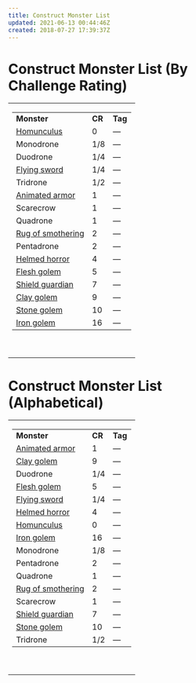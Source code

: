 ```yaml
---
title: Construct Monster List
updated: 2021-06-13 00:44:46Z
created: 2018-07-27 17:39:37Z
---
```


# **Construct Monster List (By Challenge Rating)**

<table><tbody><tr class="odd"><td><table><tbody><tr class="odd"><td><strong>Monster</strong></td><td><strong>CR</strong></td><td><strong>Tag</strong></td></tr><tr class="even"><td><a href="onenote:E-M.one#Homunculus&amp;section-id={63DAD164-E485-4FE2-939F-9A5E2BCFD6F1}&amp;page-id={945BB513-57B8-4324-AD25-CD3F455F9676}&amp;end&amp;base-path=https://d.docs.live.net/8ef41446453a2105/Documents/Adventure Academy/SRD Reference/Monster Manual">Homunculus</a></td><td>0</td><td>—</td></tr><tr class="odd"><td>Monodrone</td><td>1/8</td><td>—</td></tr><tr class="even"><td>Duodrone</td><td>1/4</td><td>—</td></tr><tr class="odd"><td><a href="onenote:A-D.one#Flying Sword&amp;section-id={F472D24E-A997-4793-BF1A-3183E4CB6DF7}&amp;page-id={CB3FA55C-B1A4-40CB-AF65-5AA91A9953DC}&amp;end&amp;base-path=https://d.docs.live.net/8ef41446453a2105/Documents/Adventure Academy/SRD Reference/Monster Manual">Flying sword</a></td><td>1/4</td><td>—</td></tr><tr class="even"><td>Tridrone</td><td>1/2</td><td>—</td></tr><tr class="odd"><td><a href="onenote:A-D.one#Animated Armor&amp;section-id={F472D24E-A997-4793-BF1A-3183E4CB6DF7}&amp;page-id={EFF45AD0-8751-450F-9203-0E787F6ACE23}&amp;end&amp;base-path=https://d.docs.live.net/8ef41446453a2105/Documents/Adventure Academy/SRD Reference/Monster Manual">Animated armor</a></td><td>1</td><td>—</td></tr><tr class="even"><td>Scarecrow</td><td>1</td><td>—</td></tr><tr class="odd"><td>Quadrone</td><td>1</td><td>—</td></tr><tr class="even"><td><a href="onenote:A-D.one#Rug of Smothering&amp;section-id={F472D24E-A997-4793-BF1A-3183E4CB6DF7}&amp;page-id={4A489927-3DA1-4D81-83A1-BE9A13E0B527}&amp;end&amp;base-path=https://d.docs.live.net/8ef41446453a2105/Documents/Adventure Academy/SRD Reference/Monster Manual">Rug of smothering</a></td><td>2</td><td>—</td></tr><tr class="odd"><td>Pentadrone</td><td>2</td><td>—</td></tr><tr class="even"><td><a href="onenote:E-M.one#Helmed Horror&amp;section-id={63DAD164-E485-4FE2-939F-9A5E2BCFD6F1}&amp;page-id={A4E9F4E7-6CDF-4F24-B107-04E6FFC09A76}&amp;end&amp;base-path=https://d.docs.live.net/8ef41446453a2105/Documents/Adventure Academy/SRD Reference/Monster Manual">Helmed horror</a></td><td>4</td><td>—</td></tr><tr class="odd"><td><a href="onenote:E-M.one#Flesh Golem&amp;section-id={63DAD164-E485-4FE2-939F-9A5E2BCFD6F1}&amp;page-id={D9530576-E30B-4540-9C0E-6DEDBCAC3C89}&amp;end&amp;base-path=https://d.docs.live.net/8ef41446453a2105/Documents/Adventure Academy/SRD Reference/Monster Manual">Flesh golem</a></td><td>5</td><td>—</td></tr><tr class="even"><td><a href="onenote:N-Z.one#Shield Guardian&amp;section-id={4708E634-CDC9-45E3-91B3-22EC67217BDC}&amp;page-id={67C1A73B-C9E0-4699-8A53-D48E9B507BA5}&amp;end&amp;base-path=https://d.docs.live.net/8ef41446453a2105/Documents/Adventure Academy/SRD Reference/Monster Manual">Shield guardian</a></td><td>7</td><td>—</td></tr><tr class="odd"><td><a href="onenote:E-M.one#Clay Golem&amp;section-id={63DAD164-E485-4FE2-939F-9A5E2BCFD6F1}&amp;page-id={7E7AA1E5-3B19-4933-86E4-02724A90A11F}&amp;end&amp;base-path=https://d.docs.live.net/8ef41446453a2105/Documents/Adventure Academy/SRD Reference/Monster Manual">Clay golem</a></td><td>9</td><td>—</td></tr><tr class="even"><td><a href="onenote:E-M.one#Stone Golem&amp;section-id={63DAD164-E485-4FE2-939F-9A5E2BCFD6F1}&amp;page-id={7A2674B1-6349-450C-BED2-7672518E5A36}&amp;end&amp;base-path=https://d.docs.live.net/8ef41446453a2105/Documents/Adventure Academy/SRD Reference/Monster Manual">Stone golem</a></td><td>10</td><td>—</td></tr><tr class="odd"><td><a href="onenote:E-M.one#Iron Golem&amp;section-id={63DAD164-E485-4FE2-939F-9A5E2BCFD6F1}&amp;page-id={75F13359-FAC4-43E0-9A8F-03B2736C1446}&amp;end&amp;base-path=https://d.docs.live.net/8ef41446453a2105/Documents/Adventure Academy/SRD Reference/Monster Manual">Iron golem</a></td><td>16</td><td>—</td></tr></tbody></table><p> </p></td></tr></tbody></table>

# **Construct Monster List (Alphabetical)**

<table><tbody><tr class="odd"><td><table><tbody><tr class="odd"><td><strong>Monster</strong></td><td><strong>CR</strong></td><td><strong>Tag</strong></td></tr><tr class="even"><td><a href="onenote:A-D.one#Animated Armor&amp;section-id={F472D24E-A997-4793-BF1A-3183E4CB6DF7}&amp;page-id={EFF45AD0-8751-450F-9203-0E787F6ACE23}&amp;end&amp;base-path=https://d.docs.live.net/8ef41446453a2105/Documents/Adventure Academy/SRD Reference/Monster Manual">Animated armor</a></td><td>1</td><td>—</td></tr><tr class="odd"><td><a href="onenote:E-M.one#Clay Golem&amp;section-id={63DAD164-E485-4FE2-939F-9A5E2BCFD6F1}&amp;page-id={7E7AA1E5-3B19-4933-86E4-02724A90A11F}&amp;end&amp;base-path=https://d.docs.live.net/8ef41446453a2105/Documents/Adventure Academy/SRD Reference/Monster Manual">Clay golem</a></td><td>9</td><td>—</td></tr><tr class="even"><td>Duodrone</td><td>1/4</td><td>—</td></tr><tr class="odd"><td><a href="onenote:E-M.one#Flesh Golem&amp;section-id={63DAD164-E485-4FE2-939F-9A5E2BCFD6F1}&amp;page-id={D9530576-E30B-4540-9C0E-6DEDBCAC3C89}&amp;end&amp;base-path=https://d.docs.live.net/8ef41446453a2105/Documents/Adventure Academy/SRD Reference/Monster Manual">Flesh golem</a></td><td>5</td><td>—</td></tr><tr class="even"><td><a href="onenote:A-D.one#Flying Sword&amp;section-id={F472D24E-A997-4793-BF1A-3183E4CB6DF7}&amp;page-id={CB3FA55C-B1A4-40CB-AF65-5AA91A9953DC}&amp;end&amp;base-path=https://d.docs.live.net/8ef41446453a2105/Documents/Adventure Academy/SRD Reference/Monster Manual">Flying sword</a></td><td>1/4</td><td>—</td></tr><tr class="odd"><td><a href="onenote:E-M.one#Helmed Horror&amp;section-id={63DAD164-E485-4FE2-939F-9A5E2BCFD6F1}&amp;page-id={A4E9F4E7-6CDF-4F24-B107-04E6FFC09A76}&amp;end&amp;base-path=https://d.docs.live.net/8ef41446453a2105/Documents/Adventure Academy/SRD Reference/Monster Manual">Helmed horror</a></td><td>4</td><td>—</td></tr><tr class="even"><td><a href="onenote:E-M.one#Homunculus&amp;section-id={63DAD164-E485-4FE2-939F-9A5E2BCFD6F1}&amp;page-id={945BB513-57B8-4324-AD25-CD3F455F9676}&amp;end&amp;base-path=https://d.docs.live.net/8ef41446453a2105/Documents/Adventure Academy/SRD Reference/Monster Manual">Homunculus</a></td><td>0</td><td>—</td></tr><tr class="odd"><td><a href="onenote:E-M.one#Iron Golem&amp;section-id={63DAD164-E485-4FE2-939F-9A5E2BCFD6F1}&amp;page-id={75F13359-FAC4-43E0-9A8F-03B2736C1446}&amp;end&amp;base-path=https://d.docs.live.net/8ef41446453a2105/Documents/Adventure Academy/SRD Reference/Monster Manual">Iron golem</a></td><td>16</td><td>—</td></tr><tr class="even"><td>Monodrone</td><td>1/8</td><td>—</td></tr><tr class="odd"><td>Pentadrone</td><td>2</td><td>—</td></tr><tr class="even"><td>Quadrone</td><td>1</td><td>—</td></tr><tr class="odd"><td><a href="onenote:A-D.one#Rug of Smothering&amp;section-id={F472D24E-A997-4793-BF1A-3183E4CB6DF7}&amp;page-id={4A489927-3DA1-4D81-83A1-BE9A13E0B527}&amp;end&amp;base-path=https://d.docs.live.net/8ef41446453a2105/Documents/Adventure Academy/SRD Reference/Monster Manual">Rug of smothering</a></td><td>2</td><td>—</td></tr><tr class="even"><td>Scarecrow</td><td>1</td><td>—</td></tr><tr class="odd"><td><a href="onenote:N-Z.one#Shield Guardian&amp;section-id={4708E634-CDC9-45E3-91B3-22EC67217BDC}&amp;page-id={67C1A73B-C9E0-4699-8A53-D48E9B507BA5}&amp;end&amp;base-path=https://d.docs.live.net/8ef41446453a2105/Documents/Adventure Academy/SRD Reference/Monster Manual">Shield guardian</a></td><td>7</td><td>—</td></tr><tr class="even"><td><a href="onenote:E-M.one#Stone Golem&amp;section-id={63DAD164-E485-4FE2-939F-9A5E2BCFD6F1}&amp;page-id={7A2674B1-6349-450C-BED2-7672518E5A36}&amp;end&amp;base-path=https://d.docs.live.net/8ef41446453a2105/Documents/Adventure Academy/SRD Reference/Monster Manual">Stone golem</a></td><td>10</td><td>—</td></tr><tr class="odd"><td>Tridrone</td><td>1/2</td><td>—</td></tr></tbody></table><p> </p></td></tr></tbody></table>
